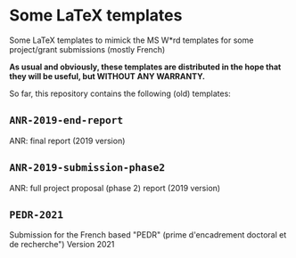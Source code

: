 # Some LaTeX templates
Some LaTeX templates to mimick the MS W*rd templates for some project/grant submissions (mostly French)


**As usual and obviously, these templates are distributed in the hope that they will be useful, but WITHOUT ANY WARRANTY.**

So far, this repository contains the following (old) templates:

## `ANR-2019-end-report`
ANR: final report (2019 version)

## `ANR-2019-submission-phase2`
ANR: full project proposal (phase 2) report (2019 version)

## `PEDR-2021`
Submission for the French based "PEDR" (prime d'encadrement doctoral et de recherche")
Version 2021
